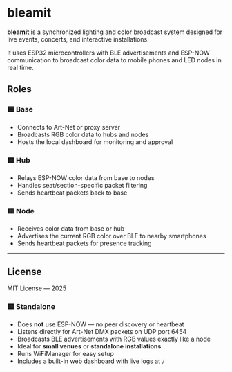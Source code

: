 # bleamit

**bleamit** is a synchronized lighting and color broadcast system designed for live events, concerts, and interactive installations.

It uses ESP32 microcontrollers with BLE advertisements and ESP-NOW communication to broadcast color data to mobile phones and LED nodes in real time.

## Roles

### 🟦 Base
- Connects to Art-Net or proxy server
- Broadcasts RGB color data to hubs and nodes
- Hosts the local dashboard for monitoring and approval

### 🟩 Hub
- Relays ESP-NOW color data from base to nodes
- Handles seat/section-specific packet filtering
- Sends heartbeat packets back to base

### 🟨 Node
- Receives color data from base or hub
- Advertises the current RGB color over BLE to nearby smartphones
- Sends heartbeat packets for presence tracking

---

## License
MIT License — 2025

### 🟥 Standalone

- Does **not** use ESP-NOW — no peer discovery or heartbeat
- Listens directly for Art-Net DMX packets on UDP port 6454
- Broadcasts BLE advertisements with RGB values exactly like a node
- Ideal for **small venues** or **standalone installations**
- Runs WiFiManager for easy setup
- Includes a built-in web dashboard with live logs at `/`